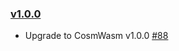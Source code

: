 ### [v1.0.0](https://github.com/provenance-io/provwasm/tree/v1.0.0)

* Upgrade to CosmWasm v1.0.0 [#88](https://github.com/provenance-io/provwasm/issues/88)